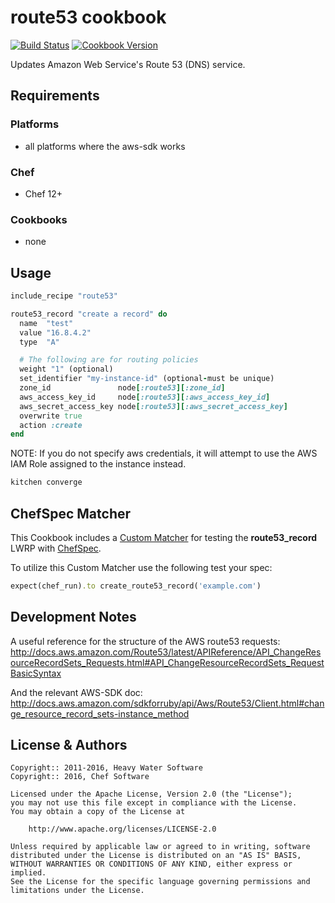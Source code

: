 # route53 cookbook

[![Build Status](https://travis-ci.org/chef-cookbooks/route53.svg?branch=master)](https://travis-ci.org/chef-cookbooks/route53) [![Cookbook Version](https://img.shields.io/cookbook/v/route53.svg)](https://supermarket.chef.io/cookbooks/route53)

Updates Amazon Web Service's Route 53 (DNS) service.

## Requirements

### Platforms

- all platforms where the aws-sdk works

### Chef

- Chef 12+

### Cookbooks

- none

## Usage

```ruby
include_recipe "route53"

route53_record "create a record" do
  name  "test"
  value "16.8.4.2"
  type  "A"

  # The following are for routing policies
  weight "1" (optional)
  set_identifier "my-instance-id" (optional-must be unique)
  zone_id               node[:route53][:zone_id]
  aws_access_key_id     node[:route53][:aws_access_key_id]
  aws_secret_access_key node[:route53][:aws_secret_access_key]
  overwrite true
  action :create
end
```

NOTE: If you do not specify aws credentials, it will attempt to use the AWS IAM Role assigned to the instance instead.


```ruby
kitchen converge
```

## ChefSpec Matcher

This Cookbook includes a [Custom Matcher](http://rubydoc.info/github/sethvargo/chefspec#Testing_LWRPs) for testing the **route53_record** LWRP with [ChefSpec](http://rubydoc.info/github/sethvargo/chefspec#Testing_LWRPs).

To utilize this Custom Matcher use the following test your spec:

```ruby
expect(chef_run).to create_route53_record('example.com')
```

## Development Notes

A useful reference for the structure of the AWS route53 requests: <http://docs.aws.amazon.com/Route53/latest/APIReference/API_ChangeResourceRecordSets_Requests.html#API_ChangeResourceRecordSets_RequestBasicSyntax>

And the relevant AWS-SDK doc: <http://docs.aws.amazon.com/sdkforruby/api/Aws/Route53/Client.html#change_resource_record_sets-instance_method>


## License & Authors

```text
Copyright:: 2011-2016, Heavy Water Software
Copyright:: 2016, Chef Software

Licensed under the Apache License, Version 2.0 (the "License");
you may not use this file except in compliance with the License.
You may obtain a copy of the License at

    http://www.apache.org/licenses/LICENSE-2.0

Unless required by applicable law or agreed to in writing, software
distributed under the License is distributed on an "AS IS" BASIS,
WITHOUT WARRANTIES OR CONDITIONS OF ANY KIND, either express or implied.
See the License for the specific language governing permissions and
limitations under the License.
```
